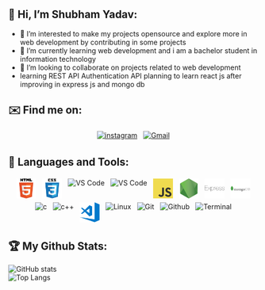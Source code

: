 ## 👋 Hi, I’m Shubham Yadav:
- 👀 I’m interested to make my projects opensource and explore more in web development by contributing in some projects
- 🌱 I’m currently learning web development and i am a bachelor student in information technology
- 💞️ I’m looking to collaborate on projects related to web development
- learning REST API Authentication API planning to learn react js after improving in express js and mongo db

## ✉️ Find me on:
<p align="center">
 <a href="https://instagram.com/shubhamy217" target="_blank" rel="noopener noreferrer"> <img src="https://upload.wikimedia.org/wikipedia/commons/thumb/3/3e/Instagram_simple_icon.svg/1200px-Instagram_simple_icon.svg.png" alt="instagram" height="40" style="vertical-align:top; margin:4px"></a>
 <a href="mailto:sspy2172002@gmail.com"> <img src="https://cdn.jsdelivr.net/npm/simple-icons@v3/icons/gmail.svg" alt="Gmail" height="40" style="vertical-align:top; margin:4px"></a>
</p>

## 🧰 Languages and Tools:
<p align="center">
      <img src="https://raw.githubusercontent.com/github/explore/80688e429a7d4ef2fca1e82350fe8e3517d3494d/topics/html/html.png" alt="html" height="40" style="vertical-align:top; margin:4px">
      <img src="https://raw.githubusercontent.com/github/explore/80688e429a7d4ef2fca1e82350fe8e3517d3494d/topics/css/css.png" alt="css" height="40" style="vertical-align:top; margin:4px">
      <img src="https://upload.wikimedia.org/wikipedia/commons/thumb/b/b2/Bootstrap_logo.svg/1200px-Bootstrap_logo.svg.png" alt="VS Code" height="40" style="vertical-align:top; margin:4px">
   <img src="https://camo.githubusercontent.com/2eb688a747805c9acd144faf728c8a30f86fc4ca5fb39e6528232f0372151364/68747470733a2f2f63646e2e7261776769742e636f6d2f7075676a732f7075672d6c6f676f2f656563343336636565386664396431373236643738333963626539396431663639343639326330632f5356472f7075672d66696e616c2d6c6f676f2d5f2d636f6c6f75722d3132382e737667" alt="VS Code" height="40" style="vertical-align:top; margin:4px">    
<img src="https://raw.githubusercontent.com/github/explore/80688e429a7d4ef2fca1e82350fe8e3517d3494d/topics/javascript/javascript.png" alt="Javascript" height="40" style="vertical-align:top; margin:4px">
<img src="https://raw.githubusercontent.com/github/explore/80688e429a7d4ef2fca1e82350fe8e3517d3494d/topics/nodejs/nodejs.png" alt="Node Js" height="40" style="vertical-align:top; margin:4px">
  <img src="https://raw.githubusercontent.com/github/explore/80688e429a7d4ef2fca1e82350fe8e3517d3494d/topics/express/express.png" alt="Express Js" height="40" style="vertical-align:top; margin:4px">
    <img src="https://raw.githubusercontent.com/github/explore/80688e429a7d4ef2fca1e82350fe8e3517d3494d/topics/mongodb/mongodb.png" alt="Express Js" height="40" style="vertical-align:top; margin:4px">
      <img src="https://upload.wikimedia.org/wikipedia/commons/thumb/1/18/C_Programming_Language.svg/1200px-C_Programming_Language.svg.png" alt="c" height="40" style="vertical-align:top; margin:4px">
      <img src="https://upload.wikimedia.org/wikipedia/commons/thumb/1/18/ISO_C%2B%2B_Logo.svg/1200px-ISO_C%2B%2B_Logo.svg.png" alt="c++" height="40" style="vertical-align:top; margin:4px">
<img src="https://raw.githubusercontent.com/github/explore/80688e429a7d4ef2fca1e82350fe8e3517d3494d/topics/visual-studio-code/visual-studio-code.png" alt="VS Code" height="40" style="vertical-align:top; margin:4px">
       <img src="https://upload.wikimedia.org/wikipedia/commons/thumb/3/35/Tux.svg/1200px-Tux.svg.png" alt="Linux" height="40" style="vertical-align:top; margin:4px">
      <img src="https://upload.wikimedia.org/wikipedia/commons/thumb/3/3f/Git_icon.svg/1200px-Git_icon.svg.png" alt="Git" height="40" style="vertical-align:top; margin:4px">
        <img src="https://upload.wikimedia.org/wikipedia/commons/thumb/9/91/Octicons-mark-github.svg/1200px-Octicons-mark-github.svg.png" alt="Github" height="40" style="vertical-align:top; margin:4px">
           <img src="https://upload.wikimedia.org/wikipedia/commons/0/01/Windows_Terminal_Logo_256x256.png" alt="Terminal" height="40" style="vertical-align:top; margin:4px">
</p>

<!---
shubhamy4ever/shubhamy4ever is a ✨ special ✨ repository because its `README.md` (this file) appears on your GitHub profile.
You can click the Preview link to take a look at your changes.
--->
## 🏆 My Github Stats:
![GitHub stats](https://github-readme-stats.vercel.app/api?username=shubhamy4ever&show_icons=true&theme=tokyonight)            
![Top Langs](https://github-readme-stats.vercel.app/api/top-langs/?username=shubhamy4ever&theme=tokyonight)

